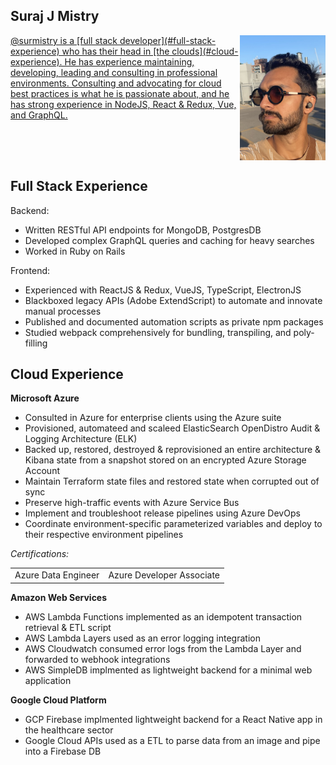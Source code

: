 ## Suraj J Mistry

<!-- [@surmistry]() is a [full stack developer](#full-stack-experience) who has their head in [the clouds](#cloud-experience). He has experience maintaining, developing, leading and consulting in professional environments. Consulting and advocating for cloud best practices is what he is passionate about, and he has strong experience in NodeJS, React & Redux, Vue, and GraphQL. -->
<div style="display: flex">
   <span><a href="https://www.linkedin.com/in/surmistry/">@surmistry is a [full stack developer](#full-stack-experience) who has their head in [the clouds](#cloud-experience). He has experience maintaining, developing, leading and consulting in professional environments. Consulting and advocating for cloud best practices is what he is passionate about, and he has strong experience in NodeJS, React & Redux, Vue, and GraphQL.</a></span>
   <img src="./docs/assets/suraj-walk.jpg" alt="suraj-mistry-profile" height="200"/>
</div> 

## Full Stack Experience

Backend:
- Written RESTful API endpoints for MongoDB, PostgresDB
- Developed complex GraphQL queries and caching for heavy searches
- Worked in Ruby on Rails


Frontend:
- Experienced with ReactJS & Redux, VueJS, TypeScript, ElectronJS
- Blackboxed legacy APIs (Adobe ExtendScript) to automate and innovate manual processes
- Published and documented automation scripts as private npm packages
- Studied webpack comprehensively for bundling, transpiling, and poly-filling   

## Cloud Experience

**Microsoft Azure**

- Consulted in Azure for enterprise clients using the Azure suite
- Provisioned, automateed and scaleed ElasticSearch OpenDistro Audit & Logging Architecture (ELK)
- Backed up, restored, destroyed & reprovisioned an entire architecture & Kibana state from a snapshot stored on an encrypted Azure Storage Account
- Maintain Terraform state files and restored state when  corrupted out of sync
- Preserve high-traffic events with Azure Service Bus
- Implement and troubleshoot release pipelines using Azure DevOps
- Coordinate environment-specific parameterized variables and deploy to their respective environment pipelines

*Certifications:*
<table border="0">
 <tr>
    <td>
Azure Data Engineer
<div data-iframe-width="150" data-iframe-height="270" data-share-badge-id="8c7a82dc-076c-4ee7-9bbf-8899ff7e8e22" data-share-badge-host="https://www.credly.com"></div><script type="text/javascript" async src="//cdn.credly.com/assets/utilities/embed.js"></script>
</td>
    <td>Azure Developer Associate
<div data-iframe-width="150" data-iframe-height="270" data-share-badge-id="282d223a-5388-44fd-a6bd-5f2ff64d2047" data-share-badge-host="https://www.credly.com"></div><script type="text/javascript" async src="//cdn.credly.com/assets/utilities/embed.js"></script></td>
 </tr>
 </table>

**Amazon Web Services**

- AWS Lambda Functions implemented as an idempotent transaction retrieval & ETL script
- AWS Lambda Layers used as an error logging integration
- AWS Cloudwatch consumed error logs from the Lambda Layer and forwarded to webhook integrations
- AWS SimpleDB implmented as lightweight backend for a minimal web application

**Google Cloud Platform**
- GCP Firebase implmented lightweight backend for a React Native app in the healthcare sector
- Google Cloud APIs used as a ETL to parse data from an image and pipe into a Firebase DB
